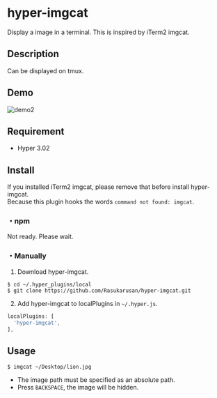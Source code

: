 hyper-imgcat
====

Display a image in a terminal.
This is inspired by iTerm2 imgcat.

## Description

Can be displayed on tmux.

## Demo

![demo2](https://user-images.githubusercontent.com/17779386/74082540-618adc80-4a9e-11ea-85ba-5dfaa3c8f954.gif)

## Requirement

- Hyper 3.02

## Install

If you installed iTerm2 imgcat, please remove that before install hyper-imgcat.  
Because this plugin hooks the words `command not found: imgcat`.

### ・npm

Not ready. Please wait.

### ・Manually

1. Download hyper-imgcat.
```shell
$ cd ~/.hyper_plugins/local
$ git clone https://github.com/Rasukarusan/hyper-imgcat.git
```

2. Add hyper-imgcat to localPlugins in `~/.hyper.js`.
```js
localPlugins: [
  'hyper-imgcat',
],
```

## Usage

```shell
$ imgcat ~/Desktop/lion.jpg
```

- The image path must be specified as an absolute path.
- Press `BACKSPACE`, the image will be hidden.

